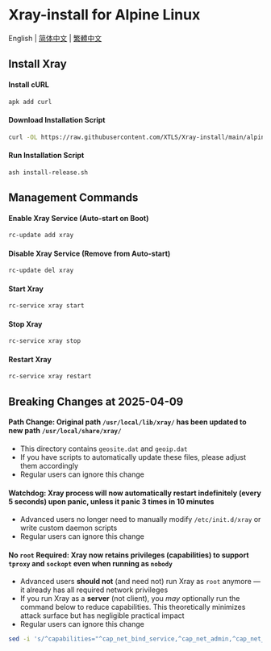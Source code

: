# Xray-install for Alpine Linux

English | [简体中文](README_zh-Hans.md) | [繁體中文](README_zh-Hant.md)

## Install Xray

#### Install cURL

```sh
apk add curl
```

#### Download Installation Script

```sh
curl -OL https://raw.githubusercontent.com/XTLS/Xray-install/main/alpinelinux/install-release.sh
```

#### Run Installation Script

```sh
ash install-release.sh
```

## Management Commands

#### Enable Xray Service (Auto-start on Boot)

```sh
rc-update add xray
```

#### Disable Xray Service (Remove from Auto-start)

```sh
rc-update del xray
```

#### Start Xray

```sh
rc-service xray start
```

#### Stop Xray

```sh
rc-service xray stop
```

#### Restart Xray

```sh
rc-service xray restart
```

## Breaking Changes at 2025-04-09

#### Path Change: Original path `/usr/local/lib/xray/` has been updated to new path `/usr/local/share/xray/`

- This directory contains `geosite.dat` and `geoip.dat`
- If you have scripts to automatically update these files, please adjust them accordingly
- Regular users can ignore this change

#### Watchdog: Xray process will now automatically restart indefinitely (every 5 seconds) upon panic, unless it panic 3 times in 10 minutes

- Advanced users no longer need to manually modify `/etc/init.d/xray` or write custom daemon scripts
- Regular users can ignore this change

#### No `root` Required: Xray now retains privileges (capabilities) to support `tproxy` and `sockopt` even when running as `nobody`

- Advanced users **should not** (and need not) run Xray as `root` anymore — it already has all required network privileges
- If you run Xray as a **server** (not client), you _may_ optionally run the command below to reduce capabilities. This theoretically minimizes attack surface but has negligible practical impact
- Regular users can ignore this change

```sh
sed -i 's/^capabilities="^cap_net_bind_service,^cap_net_admin,^cap_net_raw"$/capabilities="^cap_net_bind_service"/g' /etc/init.d/xray
```
